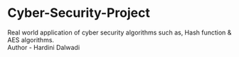 # Cyber-Security-Project
Real world application of cyber security algorithms such as, Hash function &amp; AES algorithms.
<br>
Author - Hardini Dalwadi
